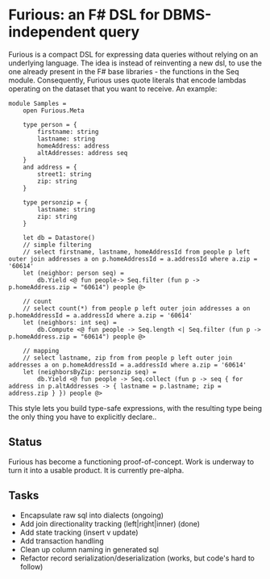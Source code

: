 Furious: an F# DSL for DBMS-independent query
========================================

Furious is a compact DSL for expressing data queries without relying on an underlying language. The idea is instead of reinventing a new dsl,
to use the one already present in the F# base libraries - the functions in the Seq module. Consequently, Furious uses quote literals that
encode lambdas operating on the dataset that you want to receive. An example:

    module Samples =
        open Furious.Meta
    
        type person = {
            firstname: string
            lastname: string
            homeAddress: address
            altAddresses: address seq
        }
        and address = {
            street1: string
            zip: string
        }
    
        type personzip = {
            lastname: string
            zip: string
        }
    
        let db = Datastore()
        // simple filtering
        // select firstname, lastname, homeAddressId from people p left outer join addresses a on p.homeAddressId = a.addressId where a.zip = '60614'
        let (neighbor: person seq) = 
            db.Yield <@ fun people-> Seq.filter (fun p -> p.homeAddress.zip = "60614") people @>
    
        // count
        // select count(*) from people p left outer join addresses a on p.homeAddressId = a.addressId where a.zip = '60614'
        let (neighbors: int seq) = 
            db.Compute <@ fun people -> Seq.length <| Seq.filter (fun p -> p.homeAddress.zip = "60614") people @>
    
        // mapping
        // select lastname, zip from from people p left outer join addresses a on p.homeAddressId = a.addressId where a.zip = '60614'
        let (neighborsByZip: personzip seq) = 
            db.Yield <@ fun people -> Seq.collect (fun p -> seq { for address in p.altAddresses -> { lastname = p.lastname; zip = address.zip } }) people @>

This style lets you build type-safe expressions, with the resulting type being the only thing you have to explicitly declare..

Status
------------------------

Furious has become a functioning proof-of-concept. Work is underway to turn it into a usable product. It is currently pre-alpha.

Tasks
------------------------
* Encapsulate raw sql into dialects (ongoing)
* Add join directionality tracking (left|right|inner) (done)
* Add state tracking (insert v update)
* Add transaction handling
* Clean up column naming in generated sql
* Refactor record serialization/deserialization (works, but code's hard to follow)